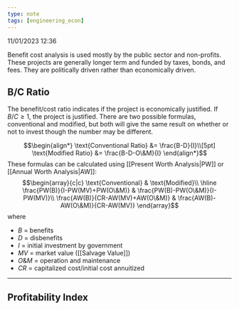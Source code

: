 ```yaml
---
type: note
tags: [engineering_econ]
---
```

11/01/2023 12:36

  

Benefit cost analysis is used mostly by the public sector and non-profits. These projects are generally longer term and funded by taxes, bonds, and fees. They are politically driven rather than economically driven.


## B/C Ratio
The benefit/cost ratio indicates if the project is economically justified. If $B/C\ge 1$, the project is justified. There are two possible formulas, conventional and modified, but both will give the same result on whether or not to invest though the number may be different.

$$\begin{align*}
\text{Conventional Ratio} &= \frac{B-D}{I}\\[5pt]
\text{Modified Ratio} &= \frac{B-D-O\&M}{I}
\end{align*}$$
These formulas can be calculated using [[Present Worth Analysis|PW]] or [[Annual Worth Analysis|AW]]:
$$\begin{array}{c|c}
\text{Conventional} & \text{Modified}\\
\hline
\frac{PW(B)}{I-PW(MV)+PW(O\&M)} & \frac{PW(B)-PW(O\&M)}{I-PW(MV)}\\
\frac{AW(B)}{CR-AW(MV)+AW(O\&M)} & \frac{AW(B)-AW(O\&M)}{CR-AW(MV)}
\end{array}$$
where
- $B$ = benefits
- $D$ = disbenefits
- $I$ = initial investment by government
- $MV$ = market value ([[Salvage Value]])
- $O\&M$ = operation and maintenance
- $CR$ = capitalized cost/initial cost annuitized


---

## Profitability Index
